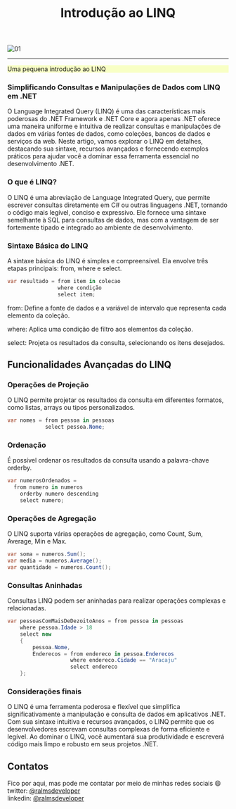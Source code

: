 ﻿---
title: "Introdução ao LINQ"
comments: true
excerpt_separator: "Ler mais"
toc: true
toc_label: "Tópicos"
categories:
  - dotnet
  - performance
  - LINQ
header:
  teaser: /assets/images/net.png
  caption: "www.ralms.io"
---

![01]({{site.url}}{{site.baseurl}}/assets/images/net.png)
<hr /> 
<div class="notice--warning" style="background-color:#f8ffc4">
Uma pequena introdução ao LINQ
</div> 


### Simplificando Consultas e Manipulações de Dados com LINQ em .NET
O Language Integrated Query (LINQ) é uma das características mais poderosas do .NET Framework e .NET Core e agora apenas .NET oferece uma maneira uniforme e intuitiva de realizar consultas e manipulações de dados em várias fontes de dados, como coleções, bancos de dados e serviços da web. Neste artigo, vamos explorar o LINQ em detalhes, destacando sua sintaxe, recursos avançados e fornecendo exemplos práticos para ajudar você a dominar essa ferramenta essencial no desenvolvimento .NET.

### O que é LINQ?
O LINQ é uma abreviação de Language Integrated Query, que permite escrever consultas diretamente em C# ou outras linguagens .NET, tornando o código mais legível, conciso e expressivo. Ele fornece uma sintaxe semelhante à SQL para consultas de dados, mas com a vantagem de ser fortemente tipado e integrado ao ambiente de desenvolvimento.

### Sintaxe Básica do LINQ
A sintaxe básica do LINQ é simples e compreensível. Ela envolve três etapas principais: from, where e select.

```csharp 
var resultado = from item in colecao
                where condição
                select item;

```
from: Define a fonte de dados e a variável de intervalo que representa cada elemento da coleção.

where: Aplica uma condição de filtro aos elementos da coleção.

select: Projeta os resultados da consulta, selecionando os itens desejados.
## Funcionalidades Avançadas do LINQ
### Operações de Projeção
O LINQ permite projetar os resultados da consulta em diferentes formatos, como listas, arrays ou tipos personalizados.

```csharp 
var nomes = from pessoa in pessoas
            select pessoa.Nome;
 ```
### Ordenação
É possível ordenar os resultados da consulta usando a palavra-chave orderby.

```csharp 
var numerosOrdenados = 
  from numero in numeros
    orderby numero descending
    select numero;
```

### Operações de Agregação
O LINQ suporta várias operações de agregação, como Count, Sum, Average, Min e Max.

```csharp
var soma = numeros.Sum();
var media = numeros.Average();
var quantidade = numeros.Count();

```
### Consultas Aninhadas
Consultas LINQ podem ser aninhadas para realizar operações complexas e relacionadas.

```csharp
var pessoasComMaisDeDezoitoAnos = from pessoa in pessoas
    where pessoa.Idade > 18
    select new
    {
        pessoa.Nome,
        Enderecos = from endereco in pessoa.Enderecos
                    where endereco.Cidade == "Aracaju"
                    select endereco
    };
```

### Considerações finais
O LINQ é uma ferramenta poderosa e flexível que simplifica significativamente a manipulação e consulta de dados em aplicativos .NET. Com sua sintaxe intuitiva e recursos avançados, o LINQ permite que os desenvolvedores escrevam consultas complexas de forma eficiente e legível. Ao dominar o LINQ, você aumentará sua produtividade e escreverá código mais limpo e robusto em seus projetos .NET.
 

## Contatos
<div class="notice--info">
 Fico por aqui, mas pode me contatar por meio de minhas redes sociais 😄 <br />
 twitter: <a alt="" href="https://twitter.com/RalmsDeveloper">@ralmsdeveloper</a><br />
 linkedin: <a alt="" href="https://www.linkedin.com/in/ralmsdeveloper/">@ralmsdeveloper</a><br />
</div> 
